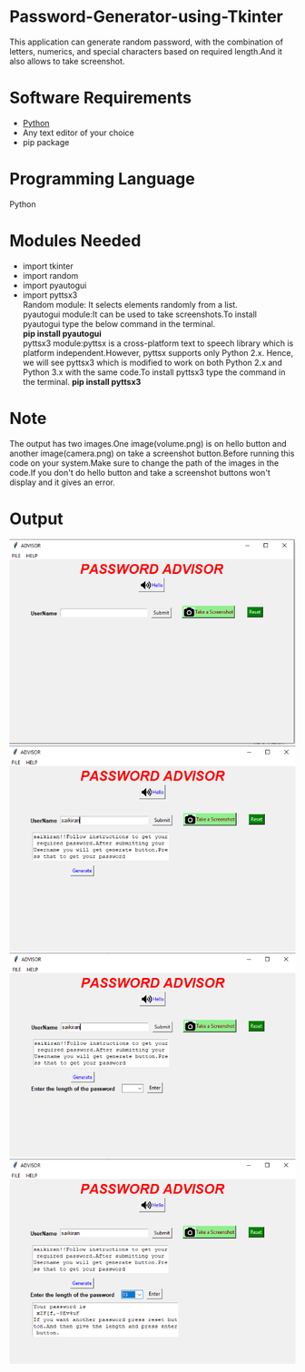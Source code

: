 # Password-Generator-using-Tkinter
This application can generate random password, with the combination of letters, numerics, and special characters based on required length.And it also allows to take screenshot.
# Software Requirements
* [Python](https://www.python.org/downloads/)
* Any text editor of your choice
* pip package
# Programming Language
Python
# Modules Needed
* import tkinter
* import random
* import pyautogui
* import pyttsx3<br>
Random module: It selects elements randomly from a list.<br>
pyautogui module:It can be used to take screenshots.To install pyautogui type the below command in the terminal.<br>
**pip install pyautogui**<br>
pyttsx3 module:pyttsx is a cross-platform text to speech library which is platform independent.However, pyttsx supports only Python 2.x. Hence, we will see pyttsx3 which is modified to work on both Python 2.x and Python 3.x with the same code.To install pyttsx3 type the command in the terminal. **pip install pyttsx3**<br>
# Note
The output has two images.One image(volume.png) is on hello button and another image(camera.png) on take a screenshot button.Before running this code on your system.Make sure to change the path of the images in the code.If you don't do hello button and take a screenshot buttons won't display and it gives an error.
# Output
![](Output%20Images/1.PNG)
![](Output%20Images/2.PNG)
![](Output%20Images/3.PNG)
![](Output%20Images/4.PNG)





